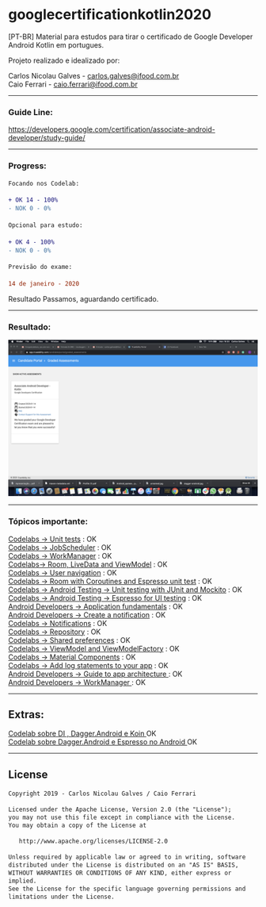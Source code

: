 # googlecertificationkotlin2020
[PT-BR] Material para estudos para tirar o certificado de Google Developer Android Kotlin em portugues.

Projeto realizado e idealizado por:

Carlos Nicolau Galves - carlos.galves@ifood.com.br<br>
Caio Ferrari - caio.ferrari@ifood.com.br

---------------------------------------------------------------------------------------------------------------------------

### Guide Line:

https://developers.google.com/certification/associate-android-developer/study-guide/

---------------------------------------------------------------------------------------------------------------------------

### Progress:

```diff
Focando nos Codelab:

+ OK 14 - 100%
- NOK 0 - 0%

Opcional para estudo:

+ OK 4 - 100%
- NOK 0 - 0%

Previsão do exame:

14 de janeiro - 2020

```

Resultado Passamos, aguardando certificado.


---------------------------------------------------------------------------------------------------------------------------

### Resultado:

![Aguardando certificado sair.](https://github.com/nicconicco/googlecertificationkotlin2019/blob/master/app/src/main/java/com/noorganization/certification_completed.png)

---------------------------------------------------------------------------------------------------------------------------

### Tópicos importante:

[Codelabs -> Unit tests](https://codelabs.developers.google.com/codelabs/android-training-unit-tests/index.html#0) : OK\
[Codelabs -> JobScheduler](https://codelabs.developers.google.com/codelabs/android-training-job-scheduler/index.html#0) : OK\
[Codelabs -> WorkManager](https://codelabs.developers.google.com/codelabs/android-workmanager-kt/index.html#11) : OK\
[Codelabs-> Room, LiveData and ViewModel](https://codelabs.developers.google.com/codelabs/android-training-livedata-viewmodel/index.html#0) : OK\
[Codelabs -> User navigation](https://codelabs.developers.google.com/codelabs/android-training-provide-user-navigation/index.html#0) : OK\
[Codelabs -> Room with Coroutines and Espresso unit test](https://codelabs.developers.google.com/codelabs/android-room-with-a-view-kotlin/index.html#15) : OK\
[Codelabs -> Android Testing -> Unit testing with JUnit and Mockito](https://codelabs.developers.google.com/codelabs/android-testing/index.html#0) : OK\
[Codelabs -> Android Testing -> Espresso for UI testing](https://codelabs.developers.google.com/codelabs/android-training-espresso-for-ui-testing/index.html#0) : OK\
[Android Developers -> Application fundamentals](https://developer.android.com/guide/components/fundamentals) : OK\
[Android Developers -> Create a notification](https://developer.android.com/training/notify-user/build-notification) : OK\
[Codelabs -> Notifications](https://codelabs.developers.google.com/codelabs/android-training-notifications/index.html#0) : OK\
[Codelabs -> Repository](https://codelabs.developers.google.com/codelabs/kotlin-android-training-repository/#0) : OK\
[Codelabs -> Shared preferences](https://codelabs.developers.google.com/codelabs/android-training-shared-preferences/index.html#0) : OK\
[Codelabs -> ViewModel and ViewModelFactory](https://codelabs.developers.google.com/codelabs/kotlin-android-training-view-model/index.html#0) : OK\
[Codelabs -> Material Components](https://codelabs.developers.google.com/codelabs/mdc-101-kotlin/index.html#0) : OK\
[Codelabs -> Add log statements to your app](https://codelabs.developers.google.com/codelabs/android-training-hello-world/index.html#7) : OK\
[Android Developers -> Guide to app architecture ](https://developer.android.com/jetpack/docs/guide#recommended-app-arch) : OK\
[Android Developers -> WorkManager ](https://codelabs.developers.google.com/codelabs/kotlin-android-training-work-manager/#5) : OK 

---

## Extras:

[Codelab sobre DI , Dagger.Android e Koin ](https://medium.com/@nicolaugalves/dagger-android-tudo-que-voc%C3%AA-precisa-entender-em-portugu%C3%AAs-144cc229264d)  OK\
[Codelab sobre Dagger.Android e Espresso no Android ](https://medium.com/@nicolaugalves/dagger-android-tudo-que-voc%C3%AA-precisa-entender-em-portugu%C3%AAs-144cc229264d) OK


---------------------------------------------------------------------------------------------------------------------------

## License

```
Copyright 2019 - Carlos Nicolau Galves / Caio Ferrari

Licensed under the Apache License, Version 2.0 (the "License");
you may not use this file except in compliance with the License.
You may obtain a copy of the License at

   http://www.apache.org/licenses/LICENSE-2.0

Unless required by applicable law or agreed to in writing, software
distributed under the License is distributed on an "AS IS" BASIS,
WITHOUT WARRANTIES OR CONDITIONS OF ANY KIND, either express or implied.
See the License for the specific language governing permissions and
limitations under the License.

```


